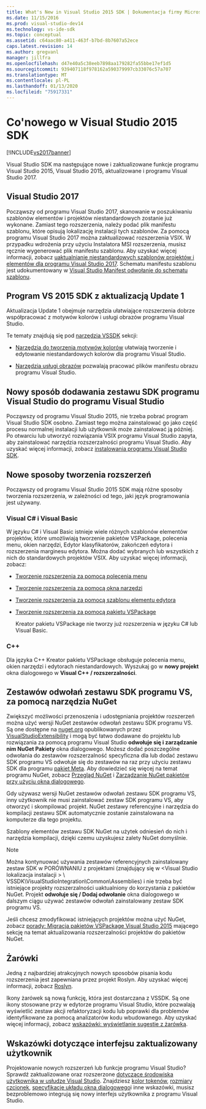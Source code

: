 ```yaml
---
title: What's New in Visual Studio 2015 SDK | Dokumentacja firmy Microsoft
ms.date: 11/15/2016
ms.prod: visual-studio-dev14
ms.technology: vs-ide-sdk
ms.topic: conceptual
ms.assetid: c64aac80-a411-463f-b7bd-8b7607a52ece
caps.latest.revision: 14
ms.author: gregvanl
manager: jillfra
ms.openlocfilehash: d47e40a5c38eeb7898aa179282fa55bbe17ef1d5
ms.sourcegitcommit: 939407118f978162a590379997cb33076c57a707
ms.translationtype: MT
ms.contentlocale: pl-PL
ms.lasthandoff: 01/13/2020
ms.locfileid: "75917331"
---
```

# <a name="what39s-new-in-the-visual-studio-2015-sdk"></a>Co&#39;nowego w Visual Studio 2015 SDK
[!INCLUDE[vs2017banner](../includes/vs2017banner.md)]

Visual Studio SDK ma następujące nowe i zaktualizowane funkcje programu Visual Studio 2015, Visual Studio 2015, aktualizowane i programu Visual Studio 2017.

## <a name="visual-studio-2017"></a>Visual Studio 2017

Począwszy od programu Visual Studio 2017, skanowanie w poszukiwaniu szablonów elementów i projektów niestandardowych zostanie już wykonane. Zamiast tego rozszerzenia, należy podać plik manifestu szablonu, które opisują lokalizację instalacji tych szablonów. Za pomocą programu Visual Studio 2017 można zaktualizować rozszerzenia VSIX. W przypadku wdrożenia przy użyciu Instalatora MSI rozszerzenia, musisz ręcznie wygenerować plik manifestu szablonu. Aby uzyskać więcej informacji, zobacz [uaktualnianie niestandardowych szablonów projektów i elementów dla programu Visual Studio 2017](/visualstudio/extensibility/upgrading-custom-project-and-item-templates-for-visual-studio-2017?view=vs-2015). Schematu manifestu szablonu jest udokumentowany w [Visual Studio Manifest odwołanie do schematu szablonu](/visualstudio/extensibility/visual-studio-template-manifest-schema-reference).

## <a name="vs-2015-sdk-update-1"></a>Program VS 2015 SDK z aktualizacją Update 1
 Aktualizacja Update 1 obejmuje narzędzia ułatwiające rozszerzenia dobrze współpracować z motywów kolorów i usługi obrazów programu Visual Studio.

 Te tematy znajdują się pod [narzędzia VSSDK](../extensibility/internals/vssdk-utilities.md) sekcji:

- [Narzędzia do tworzenia motywów kolorów](../extensibility/internals/color-theming-tools.md) ułatwiają tworzenie i edytowanie niestandardowych kolorów dla programu Visual Studio.

- [Narzędzia usługi obrazów](../extensibility/internals/image-service-tools.md) pozwalają pracować plików manifestu obrazu programu Visual Studio.

## <a name="new-way-to-add-the-visual-studio-sdk-to-visual-studio"></a>Nowy sposób dodawania zestawu SDK programu Visual Studio do programu Visual Studio
 Począwszy od programu Visual Studio 2015, nie trzeba pobrać program Visual Studio SDK osobno. Zamiast tego można zainstalować go jako część procesu normalnej instalacji lub użytkownik może zainstalować ją później. Po otwarciu lub utworzyć rozwiązania VSIX programu Visual Studio zapyta, aby zainstalować narzędzia rozszerzalności programu Visual Studio. Aby uzyskać więcej informacji, zobacz [instalowania programu Visual Studio SDK](../extensibility/installing-the-visual-studio-sdk.md).

## <a name="new-ways-of-creating-extensions"></a>Nowe sposoby tworzenia rozszerzeń
 Począwszy od programu Visual Studio 2015 SDK mają różne sposoby tworzenia rozszerzenia, w zależności od tego, jaki język programowania jest używany.

### <a name="visual-c-and-visual-basic"></a>Visual C# i Visual Basic
 W języku C# i Visual Basic istnieje wiele różnych szablonów elementów projektów, które umożliwiają tworzenie pakietów VSPackage, polecenia menu, okien narzędzi, Edytor klasyfikatorów, zakończeń edytora i rozszerzenia marginesu edytora. Można dodać wybranych lub wszystkich z nich do standardowych projektów VSIX. Aby uzyskać więcej informacji, zobacz:

- [Tworzenie rozszerzenia za pomocą polecenia menu](../extensibility/creating-an-extension-with-a-menu-command.md)

- [Tworzenie rozszerzenia za pomocą okna narzędzi](../extensibility/creating-an-extension-with-a-tool-window.md)

- [Tworzenie rozszerzenia za pomocą szablonu elementu edytora](../extensibility/creating-an-extension-with-an-editor-item-template.md)

- [Tworzenie rozszerzenia za pomocą pakietu VSPackage](../extensibility/creating-an-extension-with-a-vspackage.md)

     Kreator pakietu VSPackage nie tworzy już rozszerzenia w języku C# lub Visual Basic.

### <a name="c"></a>C++
 Dla języka C++ Kreator pakietu VSPackage obsługuje polecenia menu, okien narzędzi i edytorach niestandardowych. Wyszukaj go w **nowy projekt** okna dialogowego w **Visual C++ / rozszerzalności**.

## <a name="vs-sdk-reference-assemblies-via-nuget"></a>Zestawów odwołań zestawu SDK programu VS, za pomocą narzędzia NuGet
 Zwiększyć możliwości przenoszenia i udostępniania projektów rozszerzeń można użyć wersji NuGet zestawów odwołań zestawu SDK programu VS.  Są one dostępne na [nuget.org](https://www.nuget.org/) opublikowanych przez [VisualStudioExtensibility](https://www.nuget.org/profiles/VisualStudioExtensibility) i mogą być łatwo dodawane do projektu lub rozwiązania za pomocą programu Visual Studio **odwołuje się i zarządzanie nim NuGet Pakiety** okna dialogowego. Możesz dodać poszczególne odwołania do zestawów rozszerzalność specyficzna dla lub dodać zestawu SDK programu VS odwołuje się do zestawów na raz przy użyciu zestawu SDK dla programu [pakiet Meta](https://www.nuget.org/packages/VSSDK_Reference_Assemblies). Aby dowiedzieć się więcej na temat programu NuGet, zobacz [Przegląd NuGet](/nuget/) i [Zarządzanie NuGet pakietów przy użyciu okna dialogowego](/nuget/consume-packages/install-use-packages-visual-studio).

 Gdy używasz wersji NuGet zestawów odwołań zestawu SDK programu VS, inny użytkownik nie musi zainstalować zestaw SDK programu VS, aby otworzyć i skompilować projekt.  NuGet zestawy referencyjne i narzędzia do kompilacji zestawu SDK automatycznie zostanie zainstalowana na komputerze dla tego projektu.

 Szablony elementów zestawu SDK NuGet na użytek odniesień do nich i narzędzia kompilacji, dzięki czemu uzyskujesz zalety NuGet domyślnie.

> [!NOTE]
> Można kontynuować używania zestawów referencyjnych zainstalowany zestaw SDK w PORÓWNANIU z projektami (znajdujący się w \<Visual Studio lokalizacja instalacji > \ VSSDK\VisualStudioIntegration\Common\Assemblies) i nie trzeba być istniejące projekty rozszerzalności uaktualniony do korzystania z pakietów NuGet.  Projekt **odwołuje się / Dodaj odwołanie** okna dialogowego w dalszym ciągu używać zestawów odwołań zainstalowany zestaw SDK programu VS.
>
> Jeśli chcesz zmodyfikować istniejących projektów można użyć NuGet, zobacz [porady: Migracja pakietów VSPackage Visual Studio 2015](../extensibility/how-to-migrate-extensibility-projects-to-visual-studio-2015.md) mającego sekcję na temat aktualizowania rozszerzalności projektów do pakietów NuGet.

## <a name="light-bulbs"></a>Żarówki
 Jedną z najbardziej atrakcyjnych nowych sposobów pisania kodu rozszerzenia jest zapewniana przez projekt Roslyn. Aby uzyskać więcej informacji, zobacz [Roslyn](https://github.com/dotnet/Roslyn).

 Ikony żarówek są nową funkcję, która jest dostarczana z VSSDK. Są one ikony stosowane przy w edytorze programu Visual Studio, które pozwalają wyświetlić zestaw akcji refaktoryzacji kodu lub poprawki dla problemów identyfikowane za pomocą analizatorów kodu wbudowanego. Aby uzyskać więcej informacji, zobacz [wskazówki: wyświetlanie sugestie z żarówką](../extensibility/walkthrough-displaying-light-bulb-suggestions.md).

## <a name="updated-user-experience-guidelines"></a>Wskazówki dotyczące interfejsu zaktualizowany użytkownik
 Projektowanie nowych rozszerzeń lub funkcje programu Visual Studio? Sprawdź zaktualizowane oraz rozszerzone [dotyczące środowiska użytkownika w usłudze Visual Studio](../extensibility/ux-guidelines/visual-studio-user-experience-guidelines.md).  Znajdziesz [kolor tokenów](../extensibility/ux-guidelines/shared-colors-for-visual-studio.md), [rozmiary czcionek](../extensibility/ux-guidelines/fonts-and-formatting-for-visual-studio.md), [specyfikacje układu okna dialogowego](../extensibility/ux-guidelines/layout-for-visual-studio.md)i inne wskazówki, musisz bezproblemowo integrują się nowy interfejs użytkownika z programu Visual Studio.
